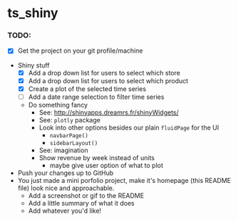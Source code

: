 # ts_shiny

### TODO:

* [x] Get the project on your git profile/machine
* Shiny stuff
  * [x] Add a drop down list for users to select which store
  * [x] Add a drop down list for users to select which product
  * [x] Create a plot of the selected time series
  * [ ] Add a date range selection to filter time series
  * Do something fancy
    * See: http://shinyapps.dreamrs.fr/shinyWidgets/
    * See: `plotly` package
    * Look into other options besides our plain `fluidPage` for the UI
      * `navbarPage()`
      * `sidebarLayout()`
    * See: imagination
    * Show revenue by week instead of units
      * maybe give user option of what to plot
* Push your changes up to GitHub
* You just made a mini porfolio project, make it's homepage (this README file) look nice and approachable.
  * Add a screenshot or gif to the README
  * Add a little summary of what it does
  * Add whatever you'd like!
  
